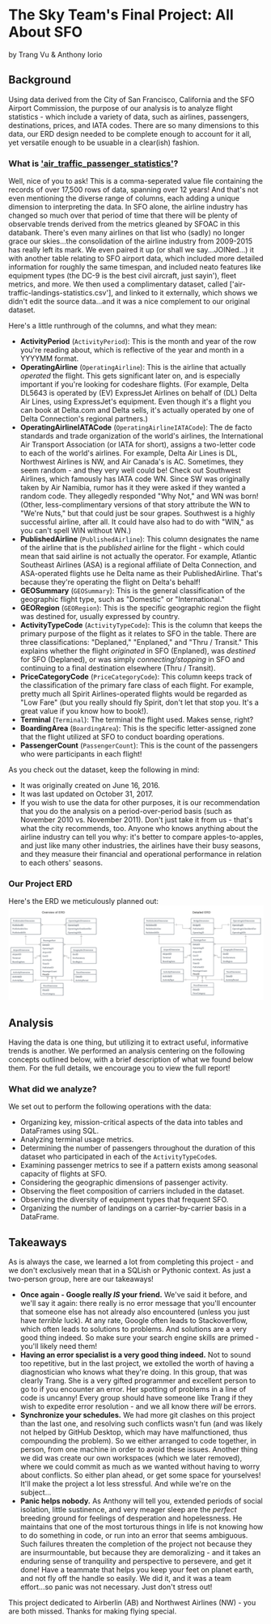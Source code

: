 # The Sky Team's Final Project: All About SFO
by Trang Vu & Anthony Iorio

## Background
Using data derived from the City of San Francisco, California and the SFO Airport Commission, the purpose of our analysis is to analyze flight statistics - which include a variety of data, such as airlines, passengers, destinations, prices, and IATA codes. There are so many dimensions to this data, our ERD design needed to be complete enough to account for it all, yet versatile enough to be usuable in a clear(ish) fashion.

### What is ['air_traffic_passenger_statistics'](https://catalog.data.gov/dataset/air-traffic-passenger-statistics)?
Well, nice of you to ask! This is a comma-seperated value file containing the records of over 17,500 rows of data, spanning over 12 years! And that's not even mentioning the diverse range of columns, each adding a unique dimension to interpreting the data. In SFO alone, the airline industry has changed so much over that period of time that there will be plenty of observable trends derived from the metrics gleaned by SFOAC in this databank. There's even many airlines on that list who (sadly) no longer grace our skies...the consolidation of the airline industry from 2009-2015 has really left its mark. We even paired it up (or shall we say...JOINed...) it with another table relating to SFO airport data, which included more detailed information for roughly the same timespan, and included neato features like equipment types (the DC-9 is the best civil aircraft, just sayin'), fleet metrics, and more. We then used a complimentary dataset, called ['air-traffic-landings-statistics.csv'], and linked to it externally, which shows we didn't edit the source data...and it was a nice complement to our original dataset.

Here's a little runthrough of the columns, and what they mean:
* **ActivityPeriod** (`ActivityPeriod`): This is the month and year of the row you're reading about, which is reflective of the year and month in a YYYYMM format.
* **OperatingAirline** (`OperatingAirline`): This is the airline that actually _operated_ the flight. This gets significant later on, and is especially important if you're looking for codeshare flights. (For example, Delta DL5643 is operated by (EV) ExpressJet Airlines on behalf of (DL) Delta Air Lines, using ExpressJet's equipment. Even though it's a flight you can book at Delta.com and Delta sells, it's actually operated by one of Delta Connection's regional partners.)
* **OperatingAirlineIATACode** (`OperatingAirlineIATACode`): The de facto standards and trade organization of the world's airlines, the International Air Transport Association (or IATA for short), assigns a two-letter code to each of the world's airlines. For example, Delta Air Lines is DL, Northwest Airlines is NW, and Air Canada's is AC. Sometimes, they seem random - and they very well could be! Check out Southwest Airlines, which famously has IATA code WN. Since SW was originally taken by Air Namibia, rumor has it they were asked if they wanted a random code. They allegedly responded "Why Not," and WN was born! (Other, less-complimentary versions of that story attribute the WN to "We're Nuts," but that could just be sour grapes. Southwest is a highly successful airline, after all. It could have also had to do with "WIN," as you can't spell WIN without WN.)
* **PublishedAirline** (`PublishedAirline`): This column designates the name of the airline that is the _published_ airline for the flight - which could mean that said airline is not actually the operator. For example, Atlantic Southeast Airlines (ASA) is a regional affiliate of Delta Connection, and ASA-operated flights use he Delta name as their PublishedAirline. That's because they're operating the flight on Delta's behalf!
* **GEOSummary** (`GEOSummary`): This is the general classification of the geographic flight type, such as "Domestic" or "International."
* **GEORegion** (`GEORegion`): This is the specific geographic region the flight was destined for, usually expressed by country.
* **ActivityTypeCode** (`ActivityTypeCode`): This is the column that keeps the primary purpose of the flight as it relates to SFO in the table. There are three classifications: "Deplaned," "Enplaned," and "Thru / Transit." This explains whether the flight *originated* in SFO (Enplaned), was *destined* for SFO (Deplaned), or was simply *connecting/stopping* in SFO and continuing to a final destination elsewhere (Thru / Transit).
* **PriceCategoryCode** (`PriceCategoryCode`): This column keeps track of the classification of the primary fare class of each flight. For example, pretty much all Spirit Airlines-operated flights would be regarded as "Low Fare" (but you really should fly Spirit, don't let that stop you. It's a great value if you know how to book!).
* **Terminal** (`Terminal`): The terminal the flight used. Makes sense, right?
* **BoardingArea** (`BoardingArea`): This is the specific letter-assigned zone that the flight utilized at SFO to conduct boarding operations.
* **PassengerCount** (`PassengerCount`): This is the count of the passengers who were participants in each flight!

As you check out the dataset, keep the following in mind:
* It was originally created on June 16, 2016.
* It was last updated on October 31, 2017.
* If you wish to use the data for other purposes, it is our recommendation that you do the analysis on a period-over-period basis (such as November 2010 vs. November 2011). Don't just take it from us - that's what the city recommends, too. Anyone who knows anything about the airline industry can tell you why: it's better to compare apples-to-apples, and just like many other industries, the airlines have their busy seasons, and they measure their financial and operational performance in relation to each others' seasons.

### Our Project ERD
Here's the ERD we meticulously planned out:
![If you're reading this, you may be using an assistive technology, or for whatever reason your browser failed to render the imgae. Maybe now is a good time to recommend Firefox Quantum to you? :-)](ProjectERD.png)

## Analysis
Having the data is one thing, but utilizing it to extract useful, informative trends is another. We performed an analysis centering on the following concepts outlined below, with a brief description of what we found below them. For the full details, we encourage you to view the full report!

### What did we analyze?
We set out to perform the following operations with the data:
* Organizing key, mission-critical aspects of the data into tables and DataFrames using SQL.
* Analyzing terminal usage metrics.
* Determining the number of passengers throughout the duration of this dataset who participated in each of the `ActivityTypeCode`s.
* Examining passenger metrics to see if a pattern exists among seasonal capacity of flights at SFO.
* Considering the geographic dimensions of passenger activity.
* Observing the fleet composition of carriers included in the dataset.
* Observing the diversity of equipment types that frequent SFO.
* Organizing the number of landings on a carrier-by-carrier basis in a DataFrame.

## Takeaways
As is always the case, we learned a lot from completing this project - and we don't exclusively mean that in a SQLish or Pythonic context. As just a two-person group, here are our takeaways!
* **Once again - Google really *IS* your friend.** We've said it before, and we'll say it again: there really is no error message that you'll encounter that someone else has not already also encountered (unless you just have *terrible* luck). At any rate, Google often leads to Stackoverflow, which often leads to solutions to problems. And solutions are a very good thing indeed. So make sure your search engine skills are primed - you'll likely need them!
* **Having an error specialist is a very good thing indeed.** Not to sound too repetitive, but in the last project, we extolled the worth of having a diagnostician who knows what they're doing. In this group, that was clearly Trang. She is a very gifted programmer and excellent person to go to if you encounter an error. Her spotting of problems in a line of code is uncanny! Every group should have someone like Trang if they wish to expedite error resolution - and we all know there *will* be errors.
* **Synchronize your schedules.** We had more git clashes on this project than the last one, and resolving such conflicts wasn't fun (and was likely not helped by GitHub Desktop, which may have malfunctioned, thus compounding the problem). So we either arranged to code together, in person, from one machine in order to avoid these issues. Another thing we did was create our own workspaces (which we later removed), where we could commit as much as we wanted without having to worry about conflicts. So either plan ahead, or get some space for yourselves! It'll make the project a lot less stressful. And while we're on the subject...
* **Panic helps nobody.** As Anthony will tell you, extended periods of social isolation, little sustinence, and very meager sleep are the *perfect* breeding ground for feelings of desperation and hopelessness. He maintains that one of the most torturous things in life is not knowing how to do something in code, or run into an error that seems ambiguous. Such failures threaten the completion of the project not because they are insurmountable, but because they are demoralizing - and it takes an enduring sense of tranquility and perspective to persevere, and get it done! Have a teammate that helps you keep your feet on planet earth, and not fly off the handle so easily. We did it, and it was a team effort...so panic was not necessary. Just don't stress out!

This project dedicated to Airberlin (AB) and Northwest Airlines (NW) - you are both missed. Thanks for making flying special.
